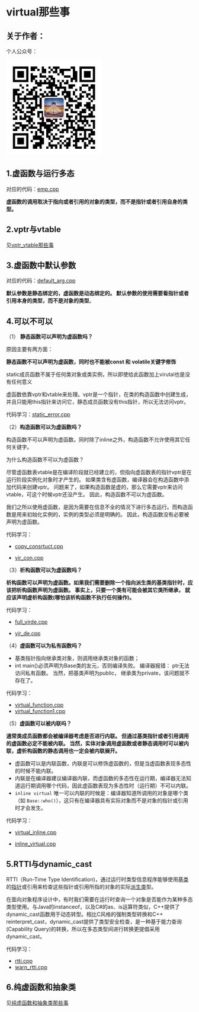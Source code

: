 # virtual那些事

## 关于作者：

个人公众号：

![](../img/wechat.jpg)

## 1.虚函数与运行多态

对应的代码：[emp.cpp](./set1/emp.cpp)

**虚函数的调用取决于指向或者引用的对象的类型，而不是指针或者引用自身的类型。**

## 2.vptr与vtable

见[vptr_vtable那些事](../vptr_vtable)

## 3.虚函数中默认参数

对应的代码：[default_arg.cpp](./set2/default_arg.cpp)

**默认参数是静态绑定的，虚函数是动态绑定的。 默认参数的使用需要看指针或者引用本身的类型，而不是对象的类型**。

## 4.可以不可以

（1） **静态函数可以声明为虚函数吗？**

原因主要有两方面：

**静态函数不可以声明为虚函数，同时也不能被const 和 volatile关键字修饰**

static成员函数不属于任何类对象或类实例，所以即使给此函数加上virutal也是没有任何意义

虚函数依靠vptr和vtable来处理。vptr是一个指针，在类的构造函数中创建生成，并且只能用this指针来访问它，静态成员函数没有this指针，所以无法访问vptr。

代码学习：[static_error.cpp  ](./set3/static_error.cpp  )

（2）**构造函数可以为虚函数吗？**

构造函数不可以声明为虚函数。同时除了inline之外，构造函数不允许使用其它任何关键字。

为什么构造函数不可以为虚函数？

尽管虚函数表vtable是在编译阶段就已经建立的，但指向虚函数表的指针vptr是在运行阶段实例化对象时才产生的。 如果类含有虚函数，编译器会在构造函数中添加代码来创建vptr。 问题来了，如果构造函数是虚的，那么它需要vptr来访问vtable，可这个时候vptr还没产生。 因此，构造函数不可以为虚函数。

我们之所以使用虚函数，是因为需要在信息不全的情况下进行多态运行。而构造函数是用来初始化实例的，实例的类型必须是明确的。 因此，构造函数没有必要被声明为虚函数。

代码学习：

- [copy_consrtuct.cpp](./set3/copy_construct.cpp) 

- [vir_con.cpp](./set3/vir_con.cpp) 

（3）**析构函数可以为虚函数吗？**

**析构函数可以声明为虚函数。如果我们需要删除一个指向派生类的基类指针时，应该把析构函数声明为虚函数。 事实上，只要一个类有可能会被其它类所继承， 就应该声明虚析构函数(哪怕该析构函数不执行任何操作)。**

代码学习：

- [full_virde.cpp](./set3/full_virde.cpp)

- [vir_de.cpp ](./set3/vir_de.cpp)      

（4）**虚函数可以为私有函数吗？**

- 基类指针指向继承类对象，则调用继承类对象的函数；
- int main()必须声明为Base类的友元，否则编译失败。 编译器报错： ptr无法访问私有函数。 当然，把基类声明为public， 继承类为private，该问题就不存在了。

代码学习：

- [virtual_function.cpp](./set3/virtual_function.cpp)
- [virtual_function1.cpp](./set3/virtual_function1.cpp)

（5）**虚函数可以被内联吗？**

**通常类成员函数都会被编译器考虑是否进行内联。 但通过基类指针或者引用调用的虚函数必定不能被内联。 当然，实体对象调用虚函数或者静态调用时可以被内联，虚析构函数的静态调用也一定会被内联展开。**

- 虚函数可以是内联函数，内联是可以修饰虚函数的，但是当虚函数表现多态性的时候不能内联。
- 内联是在编译器建议编译器内联，而虚函数的多态性在运行期，编译器无法知道运行期调用哪个代码，因此虚函数表现为多态性时（运行期）不可以内联。
- `inline virtual` 唯一可以内联的时候是：编译器知道所调用的对象是哪个类（如 `Base::who()`），这只有在编译器具有实际对象而不是对象的指针或引用时才会发生。

代码学习：

- [virtual_inline.cpp](./set3/virtual_inline.cpp)

- [inline_virtual.cpp](./set3/inline_virtual.cpp)

 ## 5.RTTI与dynamic_cast

RTTI（Run-Time Type Identification)，通过运行时类型信息程序能够使用[基类](https://baike.baidu.com/item/%E5%9F%BA%E7%B1%BB/9589663)的[指针](https://baike.baidu.com/item/%E6%8C%87%E9%92%88/2878304)或引用来检查这些指针或引用所指的对象的实际[派生类](https://baike.baidu.com/item/%E6%B4%BE%E7%94%9F%E7%B1%BB)型。

在面向对象程序设计中，有时我们需要在运行时查询一个对象是否能作为某种多态类型使用。与Java的instanceof，以及C#的as、is运算符类似，C++提供了dynamic_cast函数用于动态转型。相比C风格的强制类型转换和C++ reinterpret_cast，dynamic_cast提供了类型安全检查，是一种基于能力查询(Capability Query)的转换，所以在多态类型间进行转换更提倡采用dynamic_cast。

代码学习：

- [rtti.cpp](./set4/rtti.cpp)
- [warn_rtti.cpp](./set4/warn_rtti.cpp)

## 6.纯虚函数和抽象类

见[纯虚函数和抽象类那些事](../abstract)